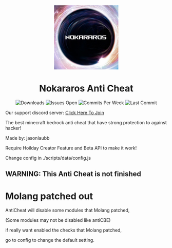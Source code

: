 <div align="center">
  <img src="./pack_icon.png" width="200" height="200">

  # Nokararos Anti Cheat
  
  <img src="https://img.shields.io/github/downloads/jasonlaubb/Nokararos-AntiCheat/total?style=for-the-badge" alt="Downloads"/>
  <img src="https://img.shields.io/github/issues/jasonlaubb/Nokararos-AntiCheat?label=ISSUES%20OPEN&style=for-the-badge" alt="Issues Open"/>
  <img src="https://img.shields.io/github/commit-activity/m/jasonlaubb/Nokararos-AntiCheat?style=for-the-badge" alt="Commits Per Week"/>
  <img src="https://img.shields.io/github/last-commit/jasonlaubb/Nokararos-AntiCheat?style=for-the-badge" alt="Last Commit"/>
</div>

Our support discord server: [Click Here To Join](https://discord.gg/CqZGXeRKPJ)

The best minecraft bedrock anti cheat that have strong protection to against hacker!

Made by: jasonlaubb

Require Hoilday Creator Feature and Beta API to make it work!

Change config in ./scripts/data/config.js

## WARNING: This Anti Cheat is not finished

# Molang patched out

AntiCheat will disable some modules that Molang patched,

(Some modules may not be disabled like antiCBE)

if really want enabled the checks that Molang patched,

go to config to change the default setting.
